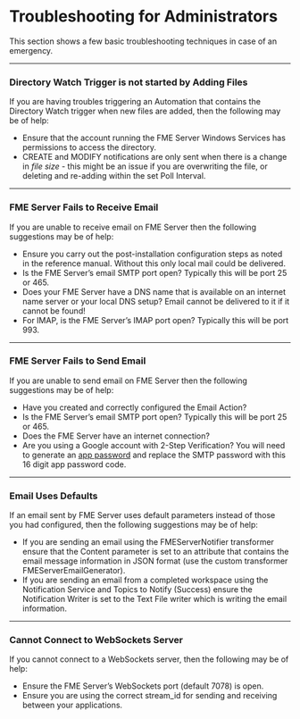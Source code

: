 # Troubleshooting for Administrators

This section shows a few basic troubleshooting techniques in case of an emergency.

---

### Directory Watch Trigger is not started by Adding Files ###

If you are having troubles triggering an Automation that contains the Directory Watch trigger when new files are added, then the following may be of help:

- Ensure that the account running the FME Server Windows Services has permissions to access the directory.
- CREATE and MODIFY notifications are only sent when there is a change in *file size* - this might be an issue if you are overwriting the file, or deleting and re-adding within the set Poll Interval.

---

### FME Server Fails to Receive Email ###

If you are unable to receive email on FME Server then the following suggestions may be of help:

- Ensure you carry out the post-installation configuration steps as noted in the reference manual. Without this only local mail could be delivered.
- Is the FME Server’s email SMTP port open? Typically this will be port 25 or 465.
- Does your FME Server have a DNS name that is available on an internet name server or your local DNS setup? Email cannot be delivered to it if it cannot be found!
- For IMAP, is the FME Server’s IMAP port open? Typically this will be port 993.

---

### FME Server Fails to Send Email ###

If you are unable to send email on FME Server then the following suggestions may be of help:

- Have you created and correctly configured the Email Action?
- Is the FME Server’s email SMTP port open? Typically this will be port 25 or 465.
- Does the FME Server have an internet connection?
- Are you using a Google account with 2-Step Verification? You will need to generate an [app password](https://support.google.com/accounts/answer/185833?hl=en) and replace the SMTP password with this 16 digit app password code.

---

### Email Uses Defaults ###

If an email sent by FME Server uses default parameters instead of those you had configured, then the following suggestions may be of help:

- If you are sending an email using the FMEServerNotifier transformer ensure that the Content parameter is set to an attribute that contains the email message information in JSON format (use the custom transformer FMEServerEmailGenerator).
- If you are sending an email from a completed workspace using the Notification Service and Topics to Notify (Success) ensure the Notification Writer is set to the Text File writer which is writing the email information.

---

### Cannot Connect to WebSockets Server ###

If you cannot connect to a WebSockets server, then the following may be of help:

- Ensure the FME Server’s WebSockets port (default 7078) is open.
- Ensure you are using the correct stream_id for sending and receiving between your applications.
